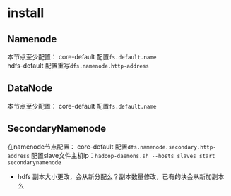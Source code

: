 # install

Namenode
--------
本节点至少配置：
core-default 配置`fs.default.name`<br>
hdfs-default 配置重写`dfs.namenode.http-address`


DataNode
--------
本节点至少配置：
core-default 配置`fs.default.name`<br>

SecondaryNamenode
-------------
在namenode节点配置：
core-default 配置`dfs.namenode.secondary.http-address`
配置slave文件主机ip：`hadoop-daemons.sh --hosts slaves start secondarynamenode`

* hdfs 副本大小更改，会从新分配么？副本数量修改，已有的块会从新加副本么
